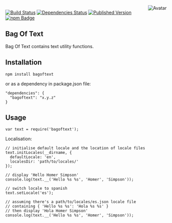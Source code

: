 <img align="right" src="https://raw.github.com/cliffano/bagoftext/master/avatar.jpg" alt="Avatar"/>

[![Build Status](https://secure.travis-ci.org/cliffano/bagoftext.png?branch=master)](http://travis-ci.org/cliffano/bagoftext)
[![Dependencies Status](https://david-dm.org/cliffano/bagoftext.png)](http://david-dm.org/cliffano/bagoftext)
[![Published Version](https://badge.fury.io/js/bagoftext.png)](http://badge.fury.io/js/bagoftext)
<br/>
[![npm Badge](https://nodei.co/npm/bagoftext.png)](http://npmjs.org/package/bagoftext)

Bag Of Text
-----------

Bag Of Text contains text utility functions.

Installation
------------

    npm install bagoftext

or as a dependency in package.json file:

    "dependencies": {
      "bagoftext": "x.y.z"
    }

Usage
-----

    var text = require('bagoftext');
    
Localisation:

    // initialise default locale and the location of locale files
    text.initLocales(__dirname, {
      defaultLocale: 'en',
      localesDir: 'path/to/locales/'
    });

    // display 'Hello Homer Simpson'
    console.log(text.__('Hello %s %s', 'Homer', 'Simpson'));

    // switch locale to spanish
    text.setLocale('es');

    // assuming there's a path/to/locales/es.json locale file
    // containing { 'Hello %s %s': 'Hola %s %s' }
    // then display 'Hola Homer Simpson'
    console.log(text.__('Hello %s %s', 'Homer', 'Simpson'));